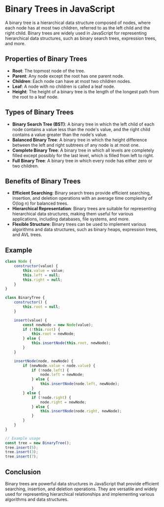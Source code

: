 # Binary Trees in JavaScript

A binary tree is a hierarchical data structure composed of nodes, where each node has at most two children, referred to as the left child and the right child. Binary trees are widely used in JavaScript for representing hierarchical data structures, such as binary search trees, expression trees, and more.

## Properties of Binary Trees

- **Root**: The topmost node of the tree.
- **Parent**: Any node except the root has one parent node.
- **Children**: Each node can have at most two children nodes.
- **Leaf**: A node with no children is called a leaf node.
- **Height**: The height of a binary tree is the length of the longest path from the root to a leaf node.

## Types of Binary Trees

- **Binary Search Tree (BST)**: A binary tree in which the left child of each node contains a value less than the node's value, and the right child contains a value greater than the node's value.
- **Balanced Binary Tree**: A binary tree in which the height difference between the left and right subtrees of any node is at most one.
- **Complete Binary Tree**: A binary tree in which all levels are completely filled except possibly for the last level, which is filled from left to right.
- **Full Binary Tree**: A binary tree in which every node has either zero or two children.

## Benefits of Binary Trees

- **Efficient Searching**: Binary search trees provide efficient searching, insertion, and deletion operations with an average time complexity of O(log n) for balanced trees.
- **Hierarchical Representation**: Binary trees are suitable for representing hierarchical data structures, making them useful for various applications, including databases, file systems, and more.
- **Flexible Structure**: Binary trees can be used to implement various algorithms and data structures, such as binary heaps, expression trees, and AVL trees.

## Example

```javascript
class Node {
    constructor(value) {
        this.value = value;
        this.left = null;
        this.right = null;
    }
}

class BinaryTree {
    constructor() {
        this.root = null;
    }

    insert(value) {
        const newNode = new Node(value);
        if (!this.root) {
            this.root = newNode;
        } else {
            this.insertNode(this.root, newNode);
        }
    }

    insertNode(node, newNode) {
        if (newNode.value < node.value) {
            if (!node.left) {
                node.left = newNode;
            } else {
                this.insertNode(node.left, newNode);
            }
        } else {
            if (!node.right) {
                node.right = newNode;
            } else {
                this.insertNode(node.right, newNode);
            }
        }
    }
}

// Example usage
const tree = new BinaryTree();
tree.insert(5);
tree.insert(3);
tree.insert(7);
```
## Conclusion

Binary trees are powerful data structures in JavaScript that provide efficient searching, insertion, and deletion operations. They are versatile and widely used for representing hierarchical relationships and implementing various algorithms and data structures.

